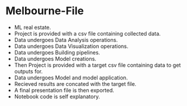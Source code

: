 # Melbourne-File
* ML real estate.
* Project is provided with a csv file containing collected data.
* Data undergoes Data Analysis operations.
* Data undergoes Data Visualization operations.
* Data undergoes Building pipelines.
* Data undergoes Model creations.
* Then Project is provided with a target csv file containing data to get outputs for.
* Data undergoes Model and model application.
* Recieved results are concated with the target file.
* A final presentation file is then exported.
* Notebook code is self explanatory.

